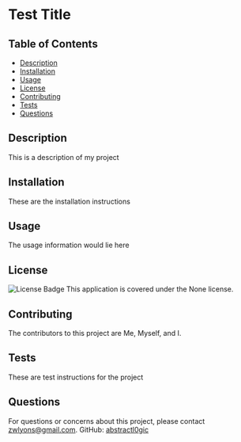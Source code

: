 
# Test Title

## Table of Contents
- [Description](#description)
- [Installation](#installation)
- [Usage](#usage)
- [License](#license)
- [Contributing](#contributing)
- [Tests](#tests)
- [Questions](#questions)

## Description
This is a description of my project

## Installation
These are the installation instructions

## Usage
The usage information would lie here

## License
![License Badge](https://img.shields.io/badge/License-None-brightgreen)
This application is covered under the None license.

## Contributing
The contributors to this project are Me, Myself, and I.

## Tests
These are test instructions for the project

## Questions
For questions or concerns about this project, please contact zwlyons@gmail.com.
GitHub: [abstractl0gic](https://github.com/abstractl0gic)
